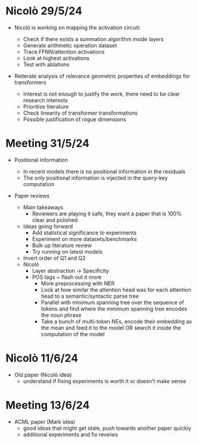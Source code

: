 # Nicolò 29/5/24

- Nicolò is working on mapping the activation circuit:
    - Check if there exists a summation algorithm inside layers
    - Generate arithmetic operation dataset
    - Trace FFNN/attention activations
    - Look at highest activations
    - Test with ablations

- Reiterate analysis of relevance geometric properties of embeddings for transformers
    - Interest is not enough to justify the work, there need to be clear research interests
    - Prioritize literature
    - Check linearity of transformer transformations
    - Possible justification of rogue dimensions

# Meeting 31/5/24

- Positional information
    - In recent models there is no positional information in the residuals
    - The only positional information is injected in the query-key computation

- Paper reviews
    - Main takeaways
        - Reviewers are playing it safe, they want a paper that is 100% clear and polished
    - Ideas going forward
        - Add statistical significance to experiments
        - Experiment on more datasets/benchmarks
        - Bulk up literature review
        - Try running on latest models
    - Invert order of Q1 and Q2
    - Nicolò
        - Layer abstraction -> Specificity
        - POS tags ~ flash out it more
            - More preprocessing with NER
            - Look at how similar the attention head was for each attention head to a semantic/syntactic parse tree
            - Parallel with minimum spanning tree over the sequence of tokens and find where the minimum spanning tree encodes the noun phrase
            - Take a bunch of multi-token NEs, encode their embedding as the mean and feed it to the model OR search it inside the computation of the model

# Nicolò 11/6/24

- Old paper (Nicolò idea)
    - understand if fixing experiments is worth it or doesn't make sense

# Meeting 13/6/24

- ACML paper (Mark idea)
    - good ideas that might get stale, push towards another paper quickly
    - additional experiments and fix reveiws